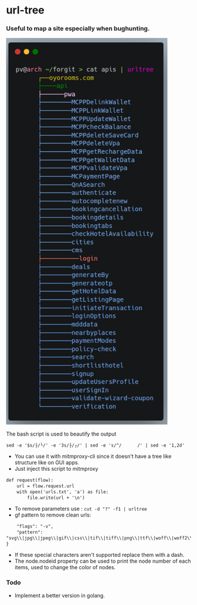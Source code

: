 # url-tree  
### Useful to map a site especially when bughunting.
<p float="left">
  <img src="https://github.com/pvnotpv/url-tree/blob/main/images/img.png?raw=true" width="440" />
</p>

The bash script is used to beautify the output
```
sed -e '$s/├/└/' -e '3s/├/┌/' | sed -e 's/^/      /' | sed -e '1,2d'
```
- You can use it with mitmproxy-cli since it doesn't have a tree like structure like on GUI apps.
- Just inject this script to mitmproxy
```
def request(flow):
    url = flow.request.url
    with open('urls.txt', 'a') as file:
        file.write(url + '\n')
```
- To remove parameters use : ``` cut -d "?" -f1 | urltree ```
- gf pattern to remove clean urls:

``` {
    "flags": "-v",
    "pattern": "svg\\|jpg\\|jpeg\\|gif\\|css\\|tif\\|tiff\\|png\\|ttf\\|woff\\|woff2\\|ico\\|.js\\|.html\\|.ashx"
}
```


- If these special characters aren't supported replace them with a dash.
- The node.nodeid property can be used to print the node number of each items, used to change the color of nodes.
### Todo
- Implement a better version in golang.
